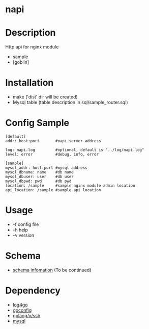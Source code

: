 # napi
Description
===========
Http api for nginx module
* sample
* [goblin]

Installation
============
* make ('dist' dir will be created)
* Mysql table (table description in sql/sample_router.sql)

Config Sample
=============

```
[default]
addr: host:port       #napi server address

log: napi.log         #optional, default is "../log/napi.log"
level: error          #debug, info, error

[sample]
mysql_addr: host:port #mysql address
mysql_dbname: name    #db name
mysql_dbuser: user    #db user
mysql_dbpwd: pwd      #db pwd
location: /sample     #sample nginx module admin location
api_location: /sample #sample api location
```

Usage
=====
* -f config file
* -h help
* -v version

Schema
=====
* [schema infomation](SCHEMA.md) (To be continued)

Dependency
==========

* [log4go](http://code.google.com/p/log4go)
* [goconfig](https://github.com/msbranco/goconfig)
* [golang/x/ssh](http://golang.org/x/crypto/ssh)
* [mysql](https://github.com/go-sql-driver/mysql)
